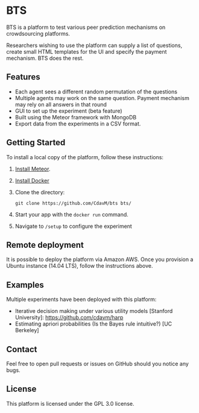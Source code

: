 BTS
=================

BTS is a platform to test various peer prediction mechanisms on crowdsourcing platforms.

Researchers wishing to use the platform can supply a list of questions, create small HTML templates for the UI and specify the payment mechanism. BTS does the rest.

## Features

- Each agent sees a different random permutation of the questions
- Multiple agents may work on the same question. Payment mechanism may rely on all answers in that round
- GUI to set up the experiment (beta feature)
- Built using the Meteor framework with MongoDB
- Export data from the experiments in a CSV format.

## Getting Started

To install a local copy of the platform, follow these instructions: 

1. [Install Meteor](https://www.meteor.com/install).
2. [Install Docker](https://docs.docker.com/engine/installation/)
2. Clone the directory:

    ```
    git clone https://github.com/CdavM/bts bts/
    ```

4. Start your app with the `docker run` command.
5. Navigate to `/setup` to configure the experiment

## Remote deployment
It is possible to deploy the platform via Amazon AWS. Once you provision a Ubuntu instance (14.04 LTS), follow the instructions above. 

## Examples

Multiple experiments have been deployed with this platform:
* Iterative decision making under various utility models [Stanford University]: https://github.com/cdavm/harp
* Estimating apriori probabilities (Is the Bayes rule intuitive?) [UC Berkeley]

## Contact
Feel free to open pull requests or issues on GitHub should you notice any bugs.

## License
This platform is licensed under the GPL 3.0 license.
